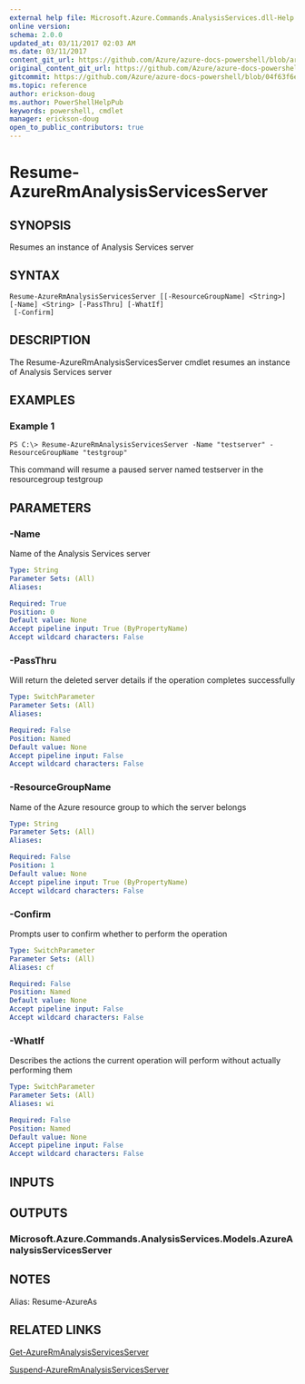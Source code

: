 ```yaml
---
external help file: Microsoft.Azure.Commands.AnalysisServices.dll-Help.xml
online version:
schema: 2.0.0
updated_at: 03/11/2017 02:03 AM
ms.date: 03/11/2017
content_git_url: https://github.com/Azure/azure-docs-powershell/blob/armsql/azureps-cmdlets-docs/ResourceManager/AzureRM.AnalysisServices/v0.1.0/Resume-AzureRmAnalysisServicesServer.md
original_content_git_url: https://github.com/Azure/azure-docs-powershell/blob/armsql/azureps-cmdlets-docs/ResourceManager/AzureRM.AnalysisServices/v0.1.0/Resume-AzureRmAnalysisServicesServer.md
gitcommit: https://github.com/Azure/azure-docs-powershell/blob/04f63f6e685743ace2c57eb157574e34e8610b1c
ms.topic: reference
author: erickson-doug
ms.author: PowerShellHelpPub
keywords: powershell, cmdlet
manager: erickson-doug
open_to_public_contributors: true
---
```


# Resume-AzureRmAnalysisServicesServer

## SYNOPSIS
Resumes an instance of Analysis Services server

## SYNTAX

```
Resume-AzureRmAnalysisServicesServer [[-ResourceGroupName] <String>] [-Name] <String> [-PassThru] [-WhatIf]
 [-Confirm]
```

## DESCRIPTION
The Resume-AzureRmAnalysisServicesServer cmdlet resumes an instance of Analysis Services server

## EXAMPLES

### Example 1
```
PS C:\> Resume-AzureRmAnalysisServicesServer -Name "testserver" -ResourceGroupName "testgroup"
```

This command will resume a paused server named testserver in the resourcegroup testgroup


## PARAMETERS

### -Name
Name of the Analysis Services server

```yaml
Type: String
Parameter Sets: (All)
Aliases: 

Required: True
Position: 0
Default value: None
Accept pipeline input: True (ByPropertyName)
Accept wildcard characters: False
```

### -PassThru
Will return the deleted server details if the operation completes successfully

```yaml
Type: SwitchParameter
Parameter Sets: (All)
Aliases: 

Required: False
Position: Named
Default value: None
Accept pipeline input: False
Accept wildcard characters: False
```

### -ResourceGroupName
Name of the Azure resource group to which the server belongs

```yaml
Type: String
Parameter Sets: (All)
Aliases: 

Required: False
Position: 1
Default value: None
Accept pipeline input: True (ByPropertyName)
Accept wildcard characters: False
```

### -Confirm
Prompts user to confirm whether to perform the operation

```yaml
Type: SwitchParameter
Parameter Sets: (All)
Aliases: cf

Required: False
Position: Named
Default value: None
Accept pipeline input: False
Accept wildcard characters: False
```

### -WhatIf
Describes the actions the current operation will perform without actually performing them

```yaml
Type: SwitchParameter
Parameter Sets: (All)
Aliases: wi

Required: False
Position: Named
Default value: None
Accept pipeline input: False
Accept wildcard characters: False
```

## INPUTS

## OUTPUTS

### Microsoft.Azure.Commands.AnalysisServices.Models.AzureAnalysisServicesServer

## NOTES
Alias: Resume-AzureAs

## RELATED LINKS

[Get-AzureRmAnalysisServicesServer](./Get-AzureRmAnalysisServicesServer.md)

[Suspend-AzureRmAnalysisServicesServer](./Suspend-AzureRmAnalysisServicesServer.md)
